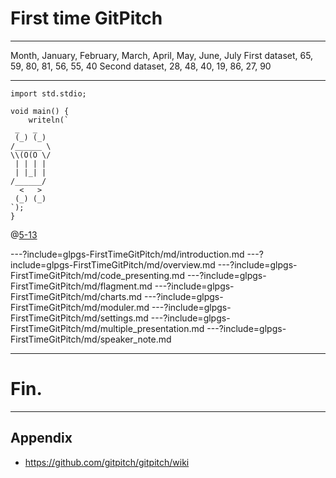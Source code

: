 # First time GitPitch

---

<canvas data-chart="rader">
Month, January, February, March, April, May, June, July
First dataset, 65, 59, 80, 81, 56, 55, 40
Second dataset, 28, 48, 40, 19, 86, 27, 90
</canvas>

---

```
import std.stdio;

void main() {
    writeln(`
 _   _
 (_) (_)
/______ \
\\(O(O \/
 | | | |
 | |_| |
/______/
  <   >
 (_) (_)
`);
}
```

@[5-13](プログラミング言語で最も可愛いマスコット、D言語くん！)

---?include=glpgs-FirstTimeGitPitch/md/introduction.md
---?include=glpgs-FirstTimeGitPitch/md/overview.md
---?include=glpgs-FirstTimeGitPitch/md/code_presenting.md
---?include=glpgs-FirstTimeGitPitch/md/flagment.md
---?include=glpgs-FirstTimeGitPitch/md/charts.md
---?include=glpgs-FirstTimeGitPitch/md/moduler.md
---?include=glpgs-FirstTimeGitPitch/md/settings.md
---?include=glpgs-FirstTimeGitPitch/md/multiple_presentation.md
---?include=glpgs-FirstTimeGitPitch/md/speaker_note.md

---

# Fin.

---

## Appendix

- https://github.com/gitpitch/gitpitch/wiki
